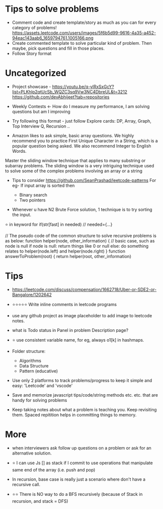 # Tips to solve problems
- Comment code and create template/story as much as you can for every category of problems! https://assets.leetcode.com/users/images/5f6b5d99-9616-4a35-a452-94eac143aab6_1659794761.1005166.png
- Create commented template to solve particular kind of problem. Then maybe, pick questions and fill in those places.
- Follow Story format 

# Uncategorized
- Project showcase - https://youtu.be/q-ylRxSxGcY?list=PLKhlp2qtUcSb_WQZC3sq9Vw3NC4DbreUL&t=3212
    https://github.com/devAbhijeet?tab=repositories
- Weekly Contests <- How do I measure my performance, I am solving questions but am I improving

- Try following this format - just follow Explore cards: DP, Array, Graph, Top Interview Q, Recursion ..

- Amazon likes to ask simple, basic array questions.
  We highly recommend you to practice First Unique Character in a String, which is a popular question being asked.
  We also recommend Integer to English Words.

Master the sliding window technique that applies to many substring or subarray problems.
The sliding window is a very intriguing technique used to solve some of the complex problems involving an array or a string

- Tips to consider
  https://github.com/SeanPrashad/leetcode-patterns
  For eg-
  If input array is sorted then

  - Binary search
  - Two pointers

- Whenever u have N2 Brute Force solution, 1 technique is to try sorting the input.

⭐️ in keyword for if(str[fast] in needed) // needed={...}

// The pseudo code of the common structure to solve recursive problems is as below:
function helper(node, other_information) {
// basic case, such as node is null
if node is null:
return things like 0 or null
else:
do something relates to helper(node.left) and helper(node.right)
}
function answerToProblem(root) {
return helper(root, other_information)

# Tips

- https://leetcode.com/discuss/compensation/1662718/Uber-or-SDE2-or-Bangalore/1202642

- ⭐️⭐️⭐️⭐️⭐️ Write inline comments in leetcode programs

- use any github project as image placeholder to add image to leetcode notes.

- what is Todo status in Panel in problem Description page?

- ⭐️ use consistent variable name, for eg, always o1[k] in hashmaps.

- Folder structure:
  - Algorithms
  - Data Structure
  - Pattern (educative)
- Use only 2 platforms to track problems/progress to keep it simple and easy: 'Leetcode' and 'vscode'
- Save and memorize javascript tips/code/string methods etc. etc. that are handy for solving problems
- Keep taking notes about what a problem is teaching you. Keep revisiting them. Spaced repitition helps in committing things to memory.

# More

- when interviewers ask follow up questions on a problem or ask for an alternative solution.

- ⭐️ I can use Js [] as stack if I commit to use operations that manipulate same end of the array (i.e. push and pop)
- In recursion, base case is really just a scenario where don't have a recursive call.
- ⭐️⭐️ There is NO way to do a BFS recursively (because of Stack in recursion, and stack = DFS)
